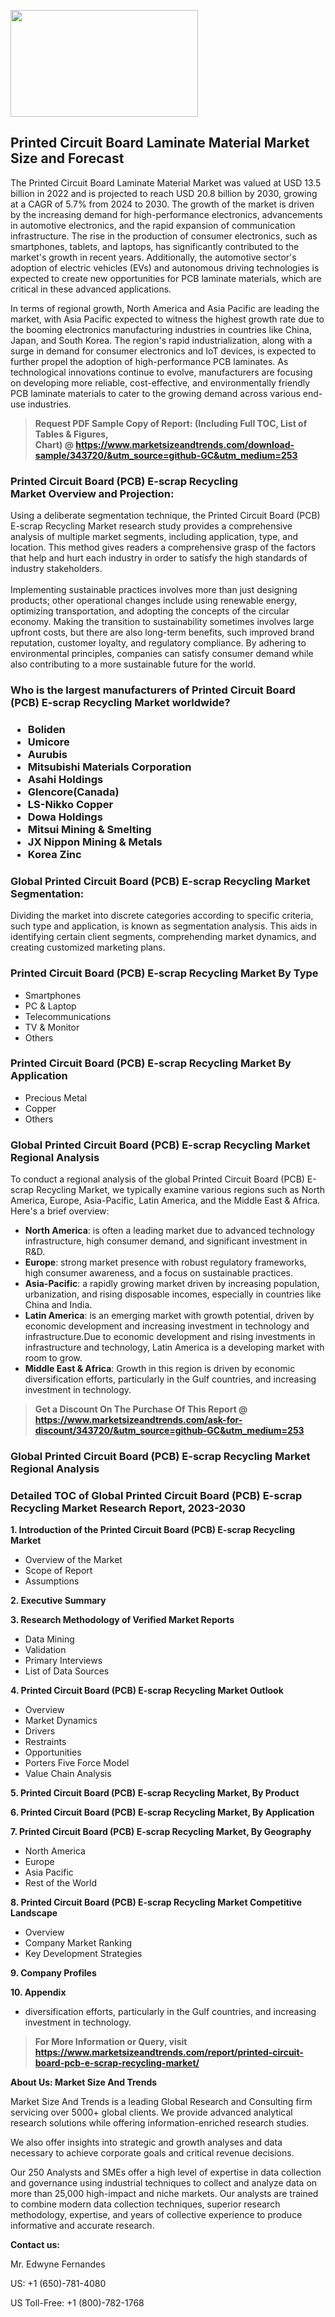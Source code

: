 <p><img class="alignnone size-medium wp-image-20088" src="https://ffe5etoiles.com/wp-content/uploads/2024/12/MST1-300x171.png" alt="" width="300" height="171" /></p><h2>Printed Circuit Board Laminate Material Market Size and Forecast</h2><p>The Printed Circuit Board Laminate Material Market was valued at USD 13.5 billion in 2022 and is projected to reach USD 20.8 billion by 2030, growing at a CAGR of 5.7% from 2024 to 2030. The growth of the market is driven by the increasing demand for high-performance electronics, advancements in automotive electronics, and the rapid expansion of communication infrastructure. The rise in the production of consumer electronics, such as smartphones, tablets, and laptops, has significantly contributed to the market's growth in recent years. Additionally, the automotive sector's adoption of electric vehicles (EVs) and autonomous driving technologies is expected to create new opportunities for PCB laminate materials, which are critical in these advanced applications.</p><p>In terms of regional growth, North America and Asia Pacific are leading the market, with Asia Pacific expected to witness the highest growth rate due to the booming electronics manufacturing industries in countries like China, Japan, and South Korea. The region's rapid industrialization, along with a surge in demand for consumer electronics and IoT devices, is expected to further propel the adoption of high-performance PCB laminates. As technological innovations continue to evolve, manufacturers are focusing on developing more reliable, cost-effective, and environmentally friendly PCB laminate materials to cater to the growing demand across various end-use industries.</p></p><blockquote id="" class=""><strong>Request PDF Sample Copy of Report: (Including Full TOC, List of Tables &amp; Figures, Chart)&nbsp;@&nbsp;<strong><a href="https://www.marketsizeandtrends.com/download-sample/343720/&utm_source=github-GC&utm_medium=253" target="_blank">https://www.marketsizeandtrends.com/download-sample/343720/&utm_source=github-GC&utm_medium=253</a></strong></strong></blockquote><h3 id="" class="">Printed Circuit Board (PCB) E-scrap Recycling Market&nbsp;Overview and Projection:</h3><p id="" class="">Using a deliberate segmentation technique, the Printed Circuit Board (PCB) E-scrap Recycling Market research study provides a comprehensive analysis of multiple market segments, including application, type, and location. This method gives readers a comprehensive grasp of the factors that help and hurt each industry in order to satisfy the high standards of industry stakeholders. <br /> <br />Implementing sustainable practices involves more than just designing products; other operational changes include using renewable energy, optimizing transportation, and adopting the concepts of the circular economy. Making the transition to sustainability sometimes involves large upfront costs, but there are also long-term benefits, such improved brand reputation, customer loyalty, and regulatory compliance. By adhering to environmental principles, companies can satisfy consumer demand while also contributing to a more sustainable future for the world.</p><h3 id="" class="">Who is the largest manufacturers of&nbsp;Printed Circuit Board (PCB) E-scrap Recycling Market worldwide?</h3><h3 class=""><p><ul><li>Boliden </li><li> Umicore </li><li> Aurubis </li><li> Mitsubishi Materials Corporation </li><li> Asahi Holdings </li><li> Glencore(Canada) </li><li> LS-Nikko Copper </li><li> Dowa Holdings </li><li> Mitsui Mining & Smelting </li><li> JX Nippon Mining & Metals </li><li> Korea Zinc</li></ul></p></h3><h3 id="" class="">Global&nbsp;Printed Circuit Board (PCB) E-scrap Recycling Market Segmentation:</h3><p id="" class="">Dividing the market into discrete categories according to specific criteria, such type and application, is known as segmentation analysis. This aids in identifying certain client segments, comprehending market dynamics, and creating customized marketing plans.</p><h3 id="" class="">Printed Circuit Board (PCB) E-scrap Recycling Market&nbsp;By Type</h3><p><p><ul><li>Smartphones</li><li> PC & Laptop</li><li> Telecommunications</li><li> TV & Monitor</li><li> Others</p></li></ul></p></p><h3 id="" class="">Printed Circuit Board (PCB) E-scrap Recycling Market&nbsp;By Application</h3><p class=""><p><ul><li>Precious Metal</li><li> Copper</li><li> Others</li></ul></p></p><h3 id="" class="">Global Printed Circuit Board (PCB) E-scrap Recycling Market Regional Analysis</h3><p id="" class="">To conduct a regional analysis of the global Printed Circuit Board (PCB) E-scrap Recycling Market, we typically examine various regions such as North America, Europe, Asia-Pacific, Latin America, and the Middle East &amp; Africa. Here's a brief overview:</p><ul><li><strong>North America</strong>: is often a leading market due to advanced technology infrastructure, high consumer demand, and significant investment in R&amp;D.</li><li><strong>Europe</strong>: strong market presence with robust regulatory frameworks, high consumer awareness, and a focus on sustainable practices.</li><li><strong>Asia-Pacific</strong>: a rapidly growing market driven by increasing population, urbanization, and rising disposable incomes, especially in countries like China and India.</li><li><strong>Latin America</strong>: is an emerging market with growth potential, driven by economic development and increasing investment in technology and infrastructure.Due to economic development and rising investments in infrastructure and technology, Latin America is a developing market with room to grow.</li><li><strong>Middle East &amp; Africa</strong>: Growth in this region is driven by economic diversification efforts, particularly in the Gulf countries, and increasing investment in technology.</li></ul><blockquote id="" class=""><strong>Get a Discount On The Purchase Of This Report @ <strong><a href="https://www.marketsizeandtrends.com/ask-for-discount/343720/&utm_source=github-GC&utm_medium=253" target="_blank">https://www.marketsizeandtrends.com/ask-for-discount/343720/&utm_source=github-GC&utm_medium=253</a></strong></strong></blockquote><h3 id="" class="">Global Printed Circuit Board (PCB) E-scrap Recycling Market Regional Analysis</h3><h3 id="" class="">Detailed TOC of Global Printed Circuit Board (PCB) E-scrap Recycling Market Research Report, 2023-2030</h3><p id="" class=""><strong>1. Introduction of the Printed Circuit Board (PCB) E-scrap Recycling Market</strong></p><ul><li>Overview of the Market</li><li>Scope of Report</li><li>Assumptions</li></ul><p id="" class=""><strong>2. Executive Summary</strong></p><p id="" class=""><strong>3. Research Methodology of Verified Market Reports</strong></p><ul><li>Data Mining</li><li>Validation</li><li>Primary Interviews</li><li>List of Data Sources</li></ul><p id="" class=""><strong>4. Printed Circuit Board (PCB) E-scrap Recycling Market Outlook</strong></p><ul><li>Overview</li><li>Market Dynamics</li><li>Drivers</li><li>Restraints</li><li>Opportunities</li><li>Porters Five Force Model</li><li>Value Chain Analysis</li></ul><p id="" class=""><strong>5. Printed Circuit Board (PCB) E-scrap Recycling Market, By Product</strong></p><p id="" class=""><strong>6. Printed Circuit Board (PCB) E-scrap Recycling Market, By Application</strong></p><p id="" class=""><strong>7. Printed Circuit Board (PCB) E-scrap Recycling Market, By Geography</strong></p><ul><li>North America</li><li>Europe</li><li>Asia Pacific</li><li>Rest of the World</li></ul><p id="" class=""><strong>8. Printed Circuit Board (PCB) E-scrap Recycling Market Competitive Landscape</strong></p><ul><li>Overview</li><li>Company Market Ranking</li><li>Key Development Strategies</li></ul><p id="" class=""><strong>9. Company Profiles</strong></p><p id="" class=""><strong>10. Appendix</strong></p><ul><li>diversification efforts, particularly in the Gulf countries, and increasing investment in technology.</li></ul><blockquote id="" class=""><strong>For More Information or Query, visit <strong><strong><a href="https://www.marketsizeandtrends.com/report/printed-circuit-board-pcb-e-scrap-recycling-market/" target="_blank">https://www.marketsizeandtrends.com/report/printed-circuit-board-pcb-e-scrap-recycling-market/</a></strong></strong></strong></blockquote><p id="" class=""><strong>About Us: Market Size And Trends</strong></p><p id="" class="">Market Size And Trends is a leading Global Research and Consulting firm servicing over 5000+ global clients. We provide advanced analytical research solutions while offering information-enriched research studies.</p><p id="" class="">We also offer insights into strategic and growth analyses and data necessary to achieve corporate goals and critical revenue decisions.</p><p id="" class="">Our 250 Analysts and SMEs offer a high level of expertise in data collection and governance using industrial techniques to collect and analyze data on more than 25,000 high-impact and niche markets. Our analysts are trained to combine modern data collection techniques, superior research methodology, expertise, and years of collective experience to produce informative and accurate research.</p><p id="" class=""><strong>Contact us:</strong></p><p id="" class="">Mr. Edwyne Fernandes</p><p id="" class="">US: +1 (650)-781-4080</p><p id="" class="">US Toll-Free: +1 (800)-782-1768</p>
